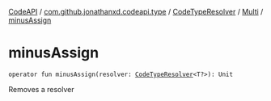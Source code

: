 [CodeAPI](../../../index.md) / [com.github.jonathanxd.codeapi.type](../../index.md) / [CodeTypeResolver](../index.md) / [Multi](index.md) / [minusAssign](.)

# minusAssign

`operator fun minusAssign(resolver: `[`CodeTypeResolver`](../index.md)`<T?>): Unit`

Removes a resolver

